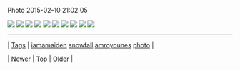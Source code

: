 <!--
title: Photo 2015-02-10 21
date: 2020-06-28T15:27:00.066Z
tags: iamamaiden, snowfall, amroyounes, photo
-->


Photo 2015-02-10 21:02:05

![](110658707239-0.jpg)
![](110658707239-1.jpg)
![](110658707239-2.jpg)
![](110658707239-3.jpg)
![](110658707239-4.jpg)
![](110658707239-5.jpg)
![](110658707239-6.jpg)
![](110658707239-7.jpg)
![](110658707239-8.jpg)
![](110658707239-9.jpg)

<!--BOTTOM-POST-NAVIGATION-->
---

| [Tags](tags.md) | [iamamaiden](tag-iamamaiden.md) [snowfall](tag-snowfall.md) [amroyounes](tag-amroyounes.md) [photo](tag-photo.md) |

| [Newer](110657864989.md) | [Top](index.md) | [Older](110660543449.md) |